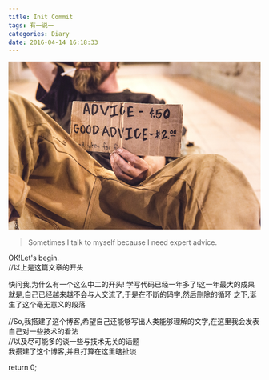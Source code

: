```yaml
---
title: Init Commit
tags: 有一说一
categories: Diary
date: 2016-04-14 16:18:33
---
```



![Init Commit](/img/Init_Commit.jpg)

> Sometimes I talk to myself because I need expert advice.

OK!Let's begin.  
//以上是这篇文章的开头

<!-- more -->
快问我,为什么有一个这么中二的开头!
学写代码已经一年多了!这一年最大的成果就是,自己已经越来越不会与人交流了,于是在不断的码字,然后删除的循环
之下,诞生了这个毫无意义的段落

//So,我搭建了这个博客,希望自己还能够写出人类能够理解的文字,在这里我会发表自己对一些技术的看法  
//以及尽可能多的谈一些与技术无关的话题  
我搭建了这个博客,并且打算在这里瞎扯淡

return 0;